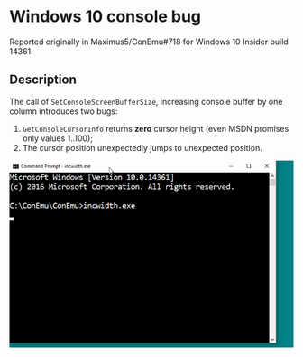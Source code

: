 # Windows 10 console bug

Reported originally in Maximus5/ConEmu#718 for Windows 10 Insider build 14361.

## Description

The call of `SetConsoleScreenBufferSize`, increasing console buffer by one column introduces two bugs:

1. `GetConsoleCursorInfo` returns **zero** cursor height (even MSDN promises only values 1..100);
2. The cursor position unexpectedly jumps to unexpected position.

![Animated description](https://github.com/Maximus5/ms-bug-1/blob/master/inc-width2.gif)



